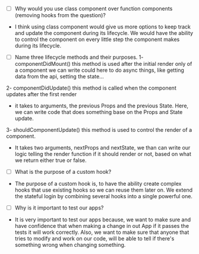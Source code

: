 - [ ] Why would you use class component over function components (removing hooks from the question)?

* I think using class component would give us more options to keep track and update the component
  during its lifecycle. We would have the ability to control the component on every little step the
  component makes during its lifecycle.

- [ ] Name three lifecycle methods and their purposes.
      1- componentDidMount() this method is used after the initial render only of a component
      we can write could here to do async things, like getting data from the api, setting the state...

2- componentDidUpdate() this method is called when the component updates after the first render

- it takes to arguments, the previous Props and the previous State. Here, we can write code that does something
  base on the Props and State update.

3- shouldComponentUpdate() this method is used to control the render of a component.

- It takes two arguments, nextProps and nextState, we than can write our logic telling
  the render function if it should render or not, based on what we return either
  true or false.

* [ ] What is the purpose of a custom hook?

- The purpose of a custom hook is, to have the ability create complex hooks that use existing hooks
  so we can reuse them later on. We extend the stateful login by combining several hooks into a single
  powerful one.

* [ ] Why is it important to test our apps?

- It is very important to test our apps because, we want to make sure and have confidence that
  when making a change in out App if it passes the tests it will work correctly.
  Also, we want to make sure that anyone that tries to modify and work on our code, will be able
  to tell if there's something wrong when changing something.
